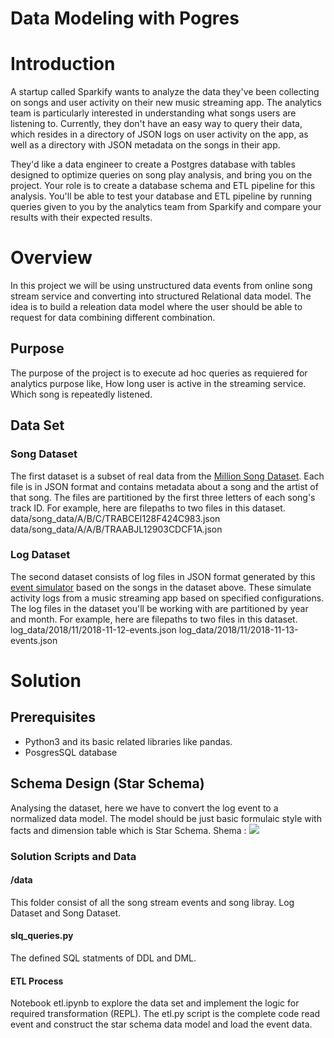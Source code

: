 # Data Modeling with Pogres

# Introduction
A startup called Sparkify wants to analyze the data they've been collecting on songs and user activity on their new music streaming app. The analytics team is particularly interested in understanding what songs users are listening to. Currently, they don't have an easy way to query their data, which resides in a directory of JSON logs on user activity on the app, as well as a directory with JSON metadata on the songs in their app.

They'd like a data engineer to create a Postgres database with tables designed to optimize queries on song play analysis, and bring you on the project. Your role is to create a database schema and ETL pipeline for this analysis. You'll be able to test your database and ETL pipeline by running queries given to you by the analytics team from Sparkify and compare your results with their expected results.
# Overview 
In this project we will be using unstructured data events from online song stream service and converting into structured Relational data model. The idea is to build a releation data model where the user should be able to request for data combining different combination. 
## Purpose 
The purpose of the project is to execute ad hoc queries as requiered for analytics purpose like, How long user is active in the streaming service. Which song is repeatedly listened. 
## Data Set
### Song Dataset
The first dataset is a subset of real data from the [Million Song Dataset](https://labrosa.ee.columbia.edu/millionsong/). Each file is in JSON format and contains metadata about a song and the artist of that song. The files are partitioned by the first three letters of each song's track ID. For example, here are filepaths to two files in this dataset.
    data/song_data/A/B/C/TRABCEI128F424C983.json
    data/song_data/A/A/B/TRAABJL12903CDCF1A.json
### Log Dataset
The second dataset consists of log files in JSON format generated by this [event simulator](https://github.com/Interana/eventsim) based on the songs in the dataset above. These simulate activity logs from a music streaming app based on specified configurations.
The log files in the dataset you'll be working with are partitioned by year and month. For example, here are filepaths to two files in this dataset.
log_data/2018/11/2018-11-12-events.json
log_data/2018/11/2018-11-13-events.json

# Solution
## Prerequisites
- Python3 and its basic related libraries like pandas.
- PosgresSQL database 

## Schema Design (Star Schema)
Analysing the dataset, here we have to convert the log event to a normalized data model. The model should be just basic formulaic style with facts and dimension table which is Star Schema. 
Shema :
![](https://github.com/vinayms/data-modeling-with-postgres/images/star_schema.png)

### Solution Scripts and Data
#### /data
This folder consist of all the song stream events and song libray. Log Dataset and Song Dataset. 

#### slq_queries.py
The defined SQL statments of DDL and DML. 
#### ETL Process
Notebook etl.ipynb to explore the data set and implement the logic for required transformation (REPL).
The etl.py script is the complete code read event and construct the star schema data model and load the event data.